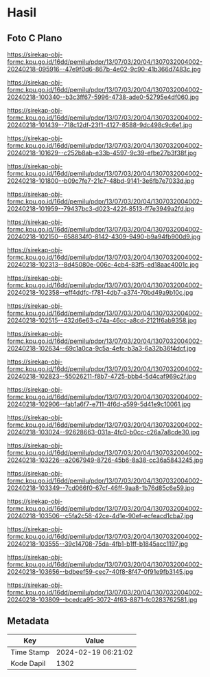 # Hasil

## Foto C Plano

https://sirekap-obj-formc.kpu.go.id/16dd/pemilu/pdpr/13/07/03/20/04/1307032004002-20240218-095916--47e9f0d6-867b-4e02-9c90-41b366d7483c.jpg

https://sirekap-obj-formc.kpu.go.id/16dd/pemilu/pdpr/13/07/03/20/04/1307032004002-20240218-100340--b3c3ff67-5996-4738-ade0-52795e4df060.jpg

https://sirekap-obj-formc.kpu.go.id/16dd/pemilu/pdpr/13/07/03/20/04/1307032004002-20240218-101439--718c12df-23f1-4127-8588-9dc498c9c6e1.jpg

https://sirekap-obj-formc.kpu.go.id/16dd/pemilu/pdpr/13/07/03/20/04/1307032004002-20240218-101629--c252b8ab-e33b-4597-9c39-efbe27b3f38f.jpg

https://sirekap-obj-formc.kpu.go.id/16dd/pemilu/pdpr/13/07/03/20/04/1307032004002-20240218-101800--b09c7fe7-21c7-48bd-9141-3e6fb7e7033d.jpg

https://sirekap-obj-formc.kpu.go.id/16dd/pemilu/pdpr/13/07/03/20/04/1307032004002-20240218-101959--79437bc3-d023-422f-8513-ff7e3949a2fd.jpg

https://sirekap-obj-formc.kpu.go.id/16dd/pemilu/pdpr/13/07/03/20/04/1307032004002-20240218-102150--658834f0-8142-4309-9490-b9a94fb900d9.jpg

https://sirekap-obj-formc.kpu.go.id/16dd/pemilu/pdpr/13/07/03/20/04/1307032004002-20240218-102313--8d45080e-006c-4cb4-83f5-ed18aac4001c.jpg

https://sirekap-obj-formc.kpu.go.id/16dd/pemilu/pdpr/13/07/03/20/04/1307032004002-20240218-102358--eff4ddfc-f781-4db7-a374-70bd49a9b10c.jpg

https://sirekap-obj-formc.kpu.go.id/16dd/pemilu/pdpr/13/07/03/20/04/1307032004002-20240218-102515--432d6e63-c74a-46cc-a8cd-2121f6ab9358.jpg

https://sirekap-obj-formc.kpu.go.id/16dd/pemilu/pdpr/13/07/03/20/04/1307032004002-20240218-102634--69c1a0ca-9c5a-4efc-b3a3-6a32b36f4dcf.jpg

https://sirekap-obj-formc.kpu.go.id/16dd/pemilu/pdpr/13/07/03/20/04/1307032004002-20240218-102823--55026211-f8b7-4725-bbb4-5d4caf969c2f.jpg

https://sirekap-obj-formc.kpu.go.id/16dd/pemilu/pdpr/13/07/03/20/04/1307032004002-20240218-102906--fab1a6f7-e711-4f6d-a599-5d41e9c10061.jpg

https://sirekap-obj-formc.kpu.go.id/16dd/pemilu/pdpr/13/07/03/20/04/1307032004002-20240218-103024--92628663-031a-4fc0-b0cc-c26a7a8cde30.jpg

https://sirekap-obj-formc.kpu.go.id/16dd/pemilu/pdpr/13/07/03/20/04/1307032004002-20240218-103226--a2067949-8726-45b6-8a38-cc36a5843245.jpg

https://sirekap-obj-formc.kpu.go.id/16dd/pemilu/pdpr/13/07/03/20/04/1307032004002-20240218-103349--7cd066f0-67cf-46ff-9aa8-1b76d85c6e59.jpg

https://sirekap-obj-formc.kpu.go.id/16dd/pemilu/pdpr/13/07/03/20/04/1307032004002-20240218-103506--c5fa2c58-42ce-4d1e-90ef-ecfeacd1cba7.jpg

https://sirekap-obj-formc.kpu.go.id/16dd/pemilu/pdpr/13/07/03/20/04/1307032004002-20240218-103555--39c14708-75da-4fb1-b1ff-b1845acc1197.jpg

https://sirekap-obj-formc.kpu.go.id/16dd/pemilu/pdpr/13/07/03/20/04/1307032004002-20240218-103656--bdbeef59-cec7-40f8-8f47-0f91e9fb3145.jpg

https://sirekap-obj-formc.kpu.go.id/16dd/pemilu/pdpr/13/07/03/20/04/1307032004002-20240218-103809--bcedca95-3072-4f63-8871-fc0283762581.jpg


## Metadata

| Key        | Value               |
| ---------- | ------------------- |
| Time Stamp | 2024-02-19 06:21:02 |
| Kode Dapil | 1302                |



